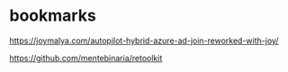# bookmarks
https://joymalya.com/autopilot-hybrid-azure-ad-join-reworked-with-joy/

https://github.com/mentebinaria/retoolkit


